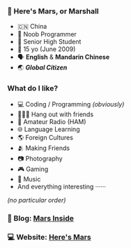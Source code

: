 ### 👋 Here's Mars, or Marshall
- 🇨🇳 China
- 🌱 Noob Programmer
- 📖 Senior High Student
- 🧒 15 yo (June 2009)
- 🗣️ **English** & **Mandarin Chinese**
- 🌏 ***Global Citizen***

### What do I like?
- 💻 Coding / Programming *(obviously)*
- 🧑‍🤝‍🧑 Hang out with friends
- 📡 Amateur Radio (HAM)
- 🌐 Language Learning
- 🌎 Foreign Cultures
- 🫂 Making Friends
- 📷 Photography
- 🎮 Gaming
- 🎵 Music
- And everything interesting ······

*(no particular order)*

### 📝 Blog: **[Mars Inside](https://marsinside.com/)**
### 💻 Website: **[Here's Mars](https://maao.cc/)**
